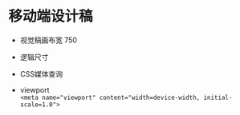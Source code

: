 # 移动端设计稿
- 视觉稿画布宽 750
- 逻辑尺寸

- CSS媒体查询

- viewport  
`<meta name="viewport" content="width=device-width, initial-scale=1.0">`